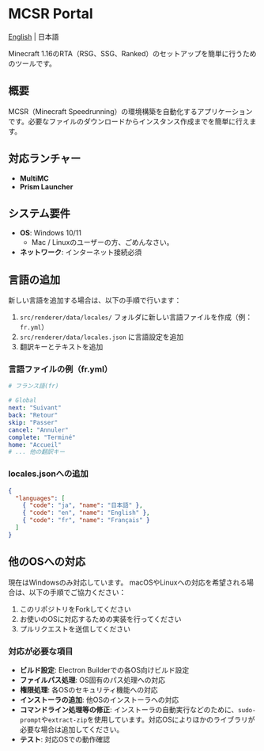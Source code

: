# MCSR Portal

[English](README_EN.md) | 日本語

Minecraft 1.16のRTA（RSG、SSG、Ranked）のセットアップを簡単に行うためのツールです。

## 概要

MCSR（Minecraft Speedrunning）の環境構築を自動化するアプリケーションです。必要なファイルのダウンロードからインスタンス作成までを簡単に行えます。

## 対応ランチャー

- **MultiMC**
- **Prism Launcher**

## システム要件

- **OS**: Windows 10/11
    - Mac / Linuxのユーザーの方、ごめんなさい。
- **ネットワーク**: インターネット接続必須

## 言語の追加

新しい言語を追加する場合は、以下の手順で行います：

1. `src/renderer/data/locales/` フォルダに新しい言語ファイルを作成（例：`fr.yml`）
2. `src/renderer/data/locales.json` に言語設定を追加
3. 翻訳キーとテキストを追加

### 言語ファイルの例（fr.yml）
```yaml
# フランス語(fr)

# Global
next: "Suivant"
back: "Retour"
skip: "Passer"
cancel: "Annuler"
complete: "Terminé"
home: "Accueil"
# ... 他の翻訳キー
```

### locales.jsonへの追加
```json
{
  "languages": [
    { "code": "ja", "name": "日本語" },
    { "code": "en", "name": "English" },
    { "code": "fr", "name": "Français" }
  ]
}
```

## 他のOSへの対応

現在はWindowsのみ対応しています。
macOSやLinuxへの対応を希望される場合は、以下の手順でご協力ください：

1. このリポジトリをForkしてください
2. お使いのOSに対応するための実装を行ってください
3. プルリクエストを送信してください

### 対応が必要な項目
- **ビルド設定**: Electron Builderでの各OS向けビルド設定
- **ファイルパス処理**: OS固有のパス処理への対応
- **権限処理**: 各OSのセキュリティ機能への対応
- **インストーラの追加**: 他OSのインストーラへの対応
- **コマンドライン処理等の修正**: インストーラの自動実行などのために、`sudo-prompt`や`extract-zip`を使用しています。対応OSによりほかのライブラリが必要な場合は追加してください。
- **テスト**: 対応OSでの動作確認